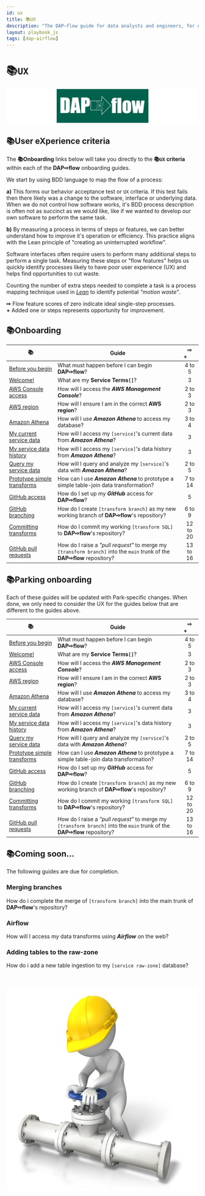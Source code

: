 ```yaml
---
id: ux
title: 📚UX
description: "The DAP⇨flow guide for data analysts and engineers, for developing and deploying Airflow DAGs, running data pipelines in the Data Analytics Platform (DAP)."
layout: playbook_js
tags: [dap-airflow]
---
```


# 📚`UX`
![DAP⇨flow](../dap-airflow/images/DAPairflowFLOWwide.png)  

## 📚User eXperience criteria
The **📚Onboarding** links below will take you directly to the **📚`UX` criteria** within each of the **DAP⇨flow** onboarding guides.

We start by using BDD language to map the flow of a process: 

**a)** This forms our behavior acceptance test or `UX` criteria. If this test fails then there likely was a change to the software, interface or underlying data. When we do not control how software works, it's BDD process description is often not as succinct as we would like, like if we wanted to develop our own software to perform the same task. 

**b)** By measuring a process in terms of steps or features, we can better understand how to improve it's operation or efficiency. This practice aligns with the Lean principle of "creating an uninterrupted workflow".

Software interfaces often require users to perform many additional steps to perform a single task. Measuring these steps or "flow features" helps us quickly identify processes likely to have poor user experience (UX) and helps find opportunities to cut waste.

Counting the number of extra steps needed to complete a task is a process mapping technique used in [*Lean*](https://en.wikipedia.org/wiki/Lean_government) to identify potential *"motion waste"*. 

**⇨** Flow feature scores of zero indicate ideal single-step processes.  
**+** Added one or steps represents opportunity for improvement.

## 📚Onboarding

| **📚** | **Guide** | &nbsp; **⇨ &nbsp; +** &nbsp; &nbsp; &nbsp; |
| --- | --- | :---: |
| [Before you begin](../dap-airflow/onboarding/begin#ux-criteria)                                  | What must happen before I can begin **DAP⇨flow**?                                              | 4 to 5 |
| [Welcome!](../dap-airflow/onboarding/welcome#ux-criteria)                                        | What are my **Service Terms`[]`**?                                                             | 3 |
| [AWS Console access](../dap-airflow/onboarding/access-the-AWS-Management-Console#ux-criteria)    | How will I access the ***AWS Management Console***?                                            | 2 to 3 |
| [AWS region](../dap-airflow/onboarding/access-the-AWS-region#ux-criteria)                        | How will I ensure I am in the correct **AWS region**?                                          | 2 to 3 |
| [Amazon Athena](../dap-airflow/onboarding/access-my-Amazon-Athena-database#ux-criteria)          | How will I use ***Amazon Athena*** to access my database?                                      | 3 to 4 |
| [My current service data](../dap-airflow/onboarding/access-my-current-service-data#ux-criteria)  | How will I access my `[service]`'s current data from ***Amazon Athena***?                      | 3 |
| [My service data history](../dap-airflow/onboarding/access-my-service-data-history#ux-criteria)  | How will I access my `[service]`'s data history from ***Amazon Athena***?                      | 3 |
| [Query my service data](../dap-airflow/onboarding/query-my-service-data#ux-criteria)             | How will I query and analyze my `[service]`'s data with ***Amazon Athena***?                   | 2 to 5 |
| [Prototype simple transforms](../dap-airflow/onboarding/prototype-simple-transforms#ux-criteria) | How can I use ***Amazon Athena*** to prototype a simple table-join data transformation?        | 7 to 14 |
| [GitHub access](../dap-airflow/onboarding/github-access#ux-criteria)                             | How do I set up my ***GitHub*** access for **DAP⇨flow**?                                       | 5 |
| [GitHub branching](../dap-airflow/onboarding/github-branch#ux-criteria)                          | How do I create `[transform branch]` as my new working branch of **DAP⇨flow**'s repository?    | 6 to 9 |
| [Committing transforms](../dap-airflow/onboarding/github-commit-transform#ux-criteria)           | How do I commit my working `[transform SQL]` to **DAP⇨flow**'s repository?                     | 12 to 20 |
| [GitHub pull requests](../dap-airflow/onboarding/github-pull-request#ux-criteria)                | How do I raise a *"pull request"* to merge my `[transform branch]` into the `main` trunk of the **DAP⇨flow** repository? | 13 to 16 |

## 📚Parking onboarding

Each of these guides will be updated with Park-specific changes. When done, we only need to consider the UX for the guides below that are different to the guides above.

| **📚** | **Guide** | &nbsp; **⇨ &nbsp; +** &nbsp; &nbsp; &nbsp; |
| --- | --- | :---: |
| [Before you begin](../dap-airflow/parking/begin#ux-criteria)                                  | What must happen before I can begin **DAP⇨flow**?                                             | 4 to 5 |
| [Welcome!](../dap-airflow/parking/welcome#ux-criteria)                                        | What are my **Service Terms`[]`**?                                                            | 3 |
| [AWS Console access](../dap-airflow/parking/access-the-AWS-Management-Console#ux-criteria)    | How will I access the ***AWS Management Console***?                                           | 2 to 3 |
| [AWS region](../dap-airflow/parking/access-the-AWS-region#ux-criteria)                        | How will I ensure I am in the correct **AWS region**?                                         | 2 to 3 |
| [Amazon Athena](../dap-airflow/parking/access-my-Amazon-Athena-database#ux-criteria)          | How will I use ***Amazon Athena*** to access my database?                                     | 3 to 4 |
| [My current service data](../dap-airflow/parking/access-my-current-service-data#ux-criteria)  | How will I access my `[service]`'s current data from ***Amazon Athena***?                     | 3 |
| [My service data history](../dap-airflow/parking/access-my-service-data-history#ux-criteria)  | How will I access my `[service]`'s data history from ***Amazon Athena***?                     | 3 |
| [Query my service data](../dap-airflow/parking/query-my-service-data#ux-criteria)             | How will I query and analyze my `[service]`'s data with ***Amazon Athena***?                  | 2 to 5 |
| [Prototype simple transforms](../dap-airflow/parking/prototype-simple-transforms#ux-criteria) | How can I use ***Amazon Athena*** to prototype a simple table-join data transformation?       | 7 to 14 |
| [GitHub access](../dap-airflow/parking/github-access#ux-criteria)                             | How do I set up my ***GitHub*** access for **DAP⇨flow**?                                      | 5 |
| [GitHub branching](../dap-airflow/parking/github-branch#ux-criteria)                          | How do I create `[transform branch]` as my new working branch of **DAP⇨flow**'s repository?   | 6 to 9 |
| [Committing transforms](../dap-airflow/parking/github-commit-transform#ux-criteria)           | How do I commit my working `[transform SQL]` to **DAP⇨flow**'s repository?                    | 12 to 20 |
| [GitHub pull requests](../dap-airflow/parking/github-pull-request#ux-criteria)                | How do I raise a *"pull request"* to merge my `[transform branch]` into the `main` trunk of the **DAP⇨flow** repository? | 13 to 16 |

## 📚Coming soon...
The following guides are due for completion.

### Merging branches 
How do i complete the merge of `[transform branch]` into the main trunk of **DAP⇨flow**'s repository?

### Airflow
How will I access my data transforms using ***Airflow*** on the web?

### Adding tables to the raw-zone
How do i add a new table ingestion to my `[service raw-zone]` database?

<br/>

![Apache Airflow](../dap-airflow/images/worker_tap_valve_800_wht.jpg)  
